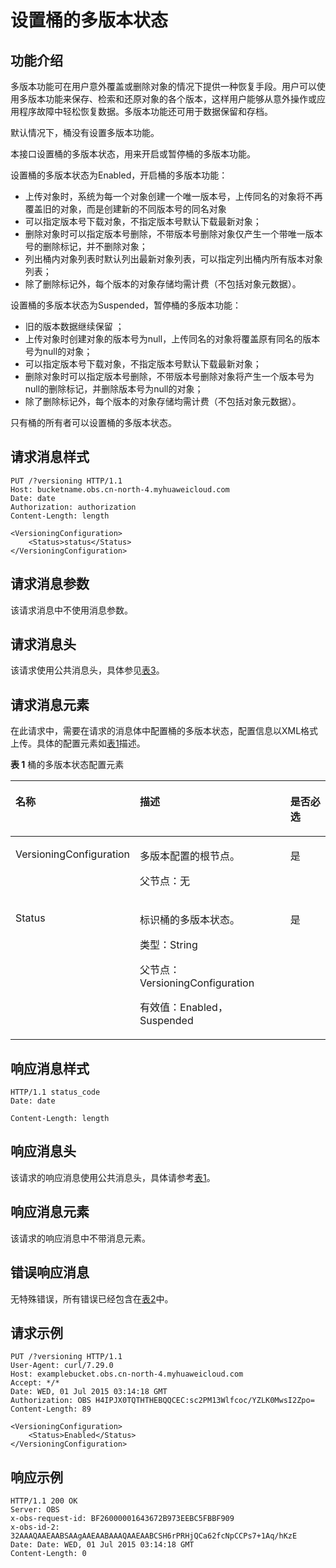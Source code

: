 # 设置桶的多版本状态<a name="obs_04_0037"></a>

## 功能介绍<a name="section5584184924715"></a>

多版本功能可在用户意外覆盖或删除对象的情况下提供一种恢复手段。用户可以使用多版本功能来保存、检索和还原对象的各个版本，这样用户能够从意外操作或应用程序故障中轻松恢复数据。多版本功能还可用于数据保留和存档。

默认情况下，桶没有设置多版本功能。

本接口设置桶的多版本状态，用来开启或暂停桶的多版本功能。

设置桶的多版本状态为Enabled，开启桶的多版本功能：

-   上传对象时，系统为每一个对象创建一个唯一版本号，上传同名的对象将不再覆盖旧的对象，而是创建新的不同版本号的同名对象
-   可以指定版本号下载对象，不指定版本号默认下载最新对象；
-   删除对象时可以指定版本号删除，不带版本号删除对象仅产生一个带唯一版本号的删除标记，并不删除对象；
-   列出桶内对象列表时默认列出最新对象列表，可以指定列出桶内所有版本对象列表；
-   除了删除标记外，每个版本的对象存储均需计费（不包括对象元数据）。

设置桶的多版本状态为Suspended，暂停桶的多版本功能：

-   旧的版本数据继续保留 ；
-   上传对象时创建对象的版本号为null，上传同名的对象将覆盖原有同名的版本号为null的对象；
-   可以指定版本号下载对象，不指定版本号默认下载最新对象；
-   删除对象时可以指定版本号删除，不带版本号删除对象将产生一个版本号为null的删除标记，并删除版本号为null的对象；
-   除了删除标记外，每个版本的对象存储均需计费（不包括对象元数据）。

只有桶的所有者可以设置桶的多版本状态。

## 请求消息样式<a name="section31076456"></a>

```
PUT /?versioning HTTP/1.1 
Host: bucketname.obs.cn-north-4.myhuaweicloud.com 
Date: date
Authorization: authorization
Content-Length: length

<VersioningConfiguration> 
    <Status>status</Status> 
</VersioningConfiguration>
```

## 请求消息参数<a name="section11252648"></a>

该请求消息中不使用消息参数。

## 请求消息头<a name="section34164974"></a>

该请求使用公共消息头，具体参见[表3](构造请求.md#table25197309)。

## 请求消息元素<a name="section39049314"></a>

在此请求中，需要在请求的消息体中配置桶的多版本状态，配置信息以XML格式上传。具体的配置元素如[表1](#d0e7246)描述。

**表 1**  桶的多版本状态配置元素

<a name="d0e7246"></a>
<table><thead align="left"><tr id="row52104816"><th class="cellrowborder" valign="top" width="33.67%" id="mcps1.2.4.1.1"><p id="p59740538"><a name="p59740538"></a><a name="p59740538"></a><strong id="b793932"><a name="b793932"></a><a name="b793932"></a>名称</strong></p>
</th>
<th class="cellrowborder" valign="top" width="51.019999999999996%" id="mcps1.2.4.1.2"><p id="p64308536"><a name="p64308536"></a><a name="p64308536"></a><strong id="b41905916"><a name="b41905916"></a><a name="b41905916"></a>描述</strong></p>
</th>
<th class="cellrowborder" valign="top" width="15.310000000000002%" id="mcps1.2.4.1.3"><p id="p38936003"><a name="p38936003"></a><a name="p38936003"></a><strong id="b14879713"><a name="b14879713"></a><a name="b14879713"></a>是否必选</strong></p>
</th>
</tr>
</thead>
<tbody><tr id="row64406127"><td class="cellrowborder" valign="top" width="33.67%" headers="mcps1.2.4.1.1 "><p id="p49513773"><a name="p49513773"></a><a name="p49513773"></a>VersioningConfiguration</p>
</td>
<td class="cellrowborder" valign="top" width="51.019999999999996%" headers="mcps1.2.4.1.2 "><p id="p51192643"><a name="p51192643"></a><a name="p51192643"></a>多版本配置的根节点。</p>
<p id="p58080607"><a name="p58080607"></a><a name="p58080607"></a>父节点：无</p>
</td>
<td class="cellrowborder" valign="top" width="15.310000000000002%" headers="mcps1.2.4.1.3 "><p id="p6908717"><a name="p6908717"></a><a name="p6908717"></a>是</p>
</td>
</tr>
<tr id="row62178457"><td class="cellrowborder" valign="top" width="33.67%" headers="mcps1.2.4.1.1 "><p id="p3290281"><a name="p3290281"></a><a name="p3290281"></a>Status</p>
</td>
<td class="cellrowborder" valign="top" width="51.019999999999996%" headers="mcps1.2.4.1.2 "><p id="p65186226"><a name="p65186226"></a><a name="p65186226"></a>标识桶的多版本状态。</p>
<p id="p49805123"><a name="p49805123"></a><a name="p49805123"></a>类型：String</p>
<p id="p45592923"><a name="p45592923"></a><a name="p45592923"></a>父节点：VersioningConfiguration</p>
<p id="p7683123"><a name="p7683123"></a><a name="p7683123"></a>有效值：Enabled，Suspended</p>
</td>
<td class="cellrowborder" valign="top" width="15.310000000000002%" headers="mcps1.2.4.1.3 "><p id="p18353199"><a name="p18353199"></a><a name="p18353199"></a>是</p>
</td>
</tr>
</tbody>
</table>

## 响应消息样式<a name="section15899509"></a>

```
HTTP/1.1 status_code
Date: date

Content-Length: length
```

## 响应消息头<a name="section8877856"></a>

该请求的响应消息使用公共消息头，具体请参考[表1](返回结果.md#d0e686)。

## 响应消息元素<a name="section12791844"></a>

该请求的响应消息中不带消息元素。

## 错误响应消息<a name="section48017739"></a>

无特殊错误，所有错误已经包含在[表2](错误码.md#d0e843)中。

## 请求示例<a name="section14482163815396"></a>

```
PUT /?versioning HTTP/1.1
User-Agent: curl/7.29.0
Host: examplebucket.obs.cn-north-4.myhuaweicloud.com
Accept: */*
Date: WED, 01 Jul 2015 03:14:18 GMT
Authorization: OBS H4IPJX0TQTHTHEBQQCEC:sc2PM13Wlfcoc/YZLK0MwsI2Zpo=
Content-Length: 89

<VersioningConfiguration>     
    <Status>Enabled</Status> 
</VersioningConfiguration>
```

## 响应示例<a name="section76081155815"></a>

```
HTTP/1.1 200 OK
Server: OBS
x-obs-request-id: BF26000001643672B973EEBC5FBBF909
x-obs-id-2: 32AAAQAAEAABSAAgAAEAABAAAQAAEAABCSH6rPRHjQCa62fcNpCCPs7+1Aq/hKzE
Date: Date: WED, 01 Jul 2015 03:14:18 GMT
Content-Length: 0
```


